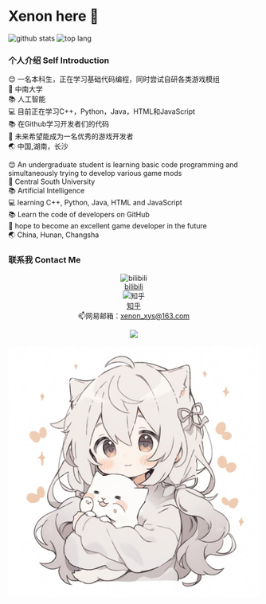 # Xenon here 👋

![github stats](https://github-readme-stats.vercel.app/api?username=xenon-xys&show_icons=true&theme=radical)
![top lang](https://github-readme-stats.vercel.app/api/top-langs/?username=xenon-xys&layout=compact&theme=radical)


### 个人介绍 Self Introduction

:blush: 一名本科生，正在学习基础代码编程，同时尝试自研各类游戏模组<br>
:school: 中南大学<br>
:books: 人工智能<br>
:computer: 目前正在学习C++，Python，Java，HTML和JavaScript<br>
:books: 在Github学习开发者们的代码<br>
:rocket: 未来希望能成为一名优秀的游戏开发者<br>
:earth_asia: 中国,湖南，长沙<br>

:blush: An undergraduate student is learning basic code programming and simultaneously trying to develop various game mods<br>
:school: Central South University<br>
:books: Artificial Intelligence<br>
:computer: learning C++, Python, Java, HTML and JavaScript<br>
:books: Learn the code of developers on GitHub<br>
:rocket: hope to become an excellent game developer in the future<br>
:earth_asia: China, Hunan, Changsha<br>

### 联系我 Contact Me
<div id="img" align="center">

![bilibili](https://img.shields.io/badge/bilibili-000000?style=for-the-badge&logo=bilibili&logoColor=white)<br>
[bilibili](https://space.bilibili.com/322173797)<br>
![知乎](https://img.shields.io/badge/zhihu-000000?style=for-the-badge&logo=zhihu&logoColor=white)<br>
[知乎](https://www.zhihu.com/people/wang-yin-shao-nian-33-10)<br>
:mailbox:网易邮箱：xenon_xys@163.com<br>

<p align="center">
    <a href="https://github.com/xenon-xys">
        <img src="https://readme-typing-svg.herokuapp.com/?lines=C plus plus;Python;Java&center=true&size=24&duration=3000&pause=1000&color=ff0000">
    </a>
</p>


![头像](image/profile.jpg)


<!--
**xenon-xys/xenon-xys** is a ✨ _special_ ✨ repository because its `README.md` (this file) appears on your GitHub profile.

Here are some ideas to get you started:

- 🔭 I’m currently working on ...
- 🌱 I’m currently learning ...
- 👯 I’m looking to collaborate on ...
- 🤔 I’m looking for help with ...
- 💬 Ask me about ...
- 📫 How to reach me: ...
- 😄 Pronouns: ...
- ⚡ Fun fact: ...
-->
